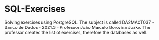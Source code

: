 # SQL-Exercises
Solving exercises using PostgreSQL.
The subject is called DA2MACT037 - Banco de Dados - 2021.3 - Professor João Marcelo Borovina Josko. 
The professor created the list of exercises, therefore the databases as well.
